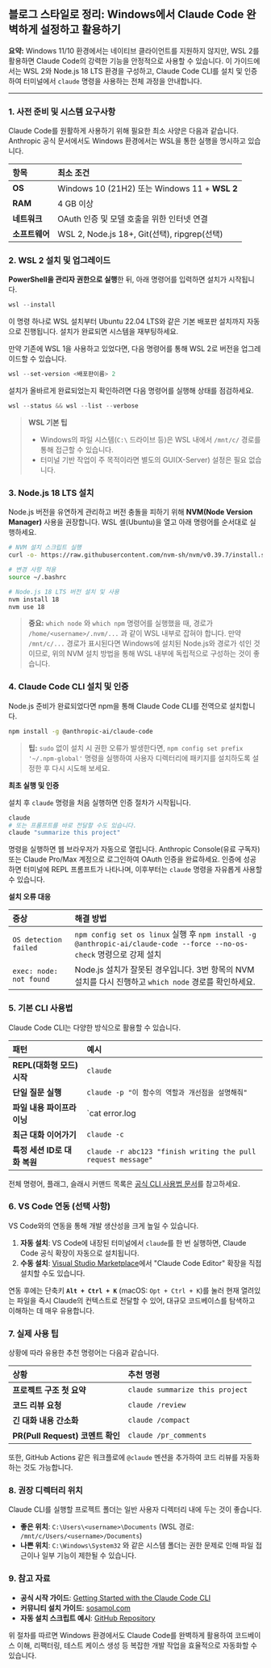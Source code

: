 ## 블로그 스타일로 정리: Windows에서 Claude Code 완벽하게 설정하고 활용하기

**요약:** Windows 11/10 환경에서는 네이티브 클라이언트를 지원하지 않지만, WSL 2를 활용하면 Claude Code의 강력한 기능을 안정적으로 사용할 수 있습니다. 이 가이드에서는 WSL 2와 Node.js 18 LTS 환경을 구성하고, Claude Code CLI를 설치 및 인증하여 터미널에서 `claude` 명령을 사용하는 전체 과정을 안내합니다.

-----

### 1\. 사전 준비 및 시스템 요구사항

Claude Code를 원활하게 사용하기 위해 필요한 최소 사양은 다음과 같습니다. Anthropic 공식 문서에서도 Windows 환경에서는 WSL을 통한 실행을 명시하고 있습니다.

| 항목 | 최소 조건 |
| :--- | :--- |
| **OS** | Windows 10 (21H2) 또는 Windows 11 + **WSL 2** |
| **RAM** | 4 GB 이상 |
| **네트워크** | OAuth 인증 및 모델 호출을 위한 인터넷 연결 |
| **소프트웨어** | WSL 2, Node.js 18+, Git(선택), ripgrep(선택) |

### 2\. WSL 2 설치 및 업그레이드

**PowerShell을 관리자 권한으로 실행**한 뒤, 아래 명령어를 입력하면 설치가 시작됩니다.

```powershell
wsl --install
```

이 명령 하나로 WSL 설치부터 Ubuntu 22.04 LTS와 같은 기본 배포판 설치까지 자동으로 진행됩니다. 설치가 완료되면 시스템을 재부팅하세요.

만약 기존에 WSL 1을 사용하고 있었다면, 다음 명령어를 통해 WSL 2로 버전을 업그레이드할 수 있습니다.

```powershell
wsl --set-version <배포판이름> 2
```

설치가 올바르게 완료되었는지 확인하려면 다음 명령어를 실행해 상태를 점검하세요.

```powershell
wsl --status && wsl --list --verbose
```

> **WSL 기본 팁**
>
>   * Windows의 파일 시스템(`C:\` 드라이브 등)은 WSL 내에서 `/mnt/c/` 경로를 통해 접근할 수 있습니다.
>   * 터미널 기반 작업이 주 목적이라면 별도의 GUI(X-Server) 설정은 필요 없습니다.

### 3\. Node.js 18 LTS 설치

Node.js 버전을 유연하게 관리하고 버전 충돌을 피하기 위해 **NVM(Node Version Manager)** 사용을 권장합니다. WSL 셸(Ubuntu)을 열고 아래 명령어를 순서대로 실행하세요.

```bash
# NVM 설치 스크립트 실행
curl -o- https://raw.githubusercontent.com/nvm-sh/nvm/v0.39.7/install.sh | bash

# 변경 사항 적용
source ~/.bashrc

# Node.js 18 LTS 버전 설치 및 사용
nvm install 18
nvm use 18
```

> **중요:** `which node` 와 `which npm` 명령어를 실행했을 때, 경로가 `/home/<username>/.nvm/...` 과 같이 WSL 내부로 잡혀야 합니다. 만약 `/mnt/c/...` 경로가 표시된다면 Windows에 설치된 Node.js와 경로가 섞인 것이므로, 위의 NVM 설치 방법을 통해 WSL 내부에 독립적으로 구성하는 것이 좋습니다.

### 4\. Claude Code CLI 설치 및 인증

Node.js 준비가 완료되었다면 npm을 통해 Claude Code CLI를 전역으로 설치합니다.

```bash
npm install -g @anthropic-ai/claude-code
```

> **팁:** `sudo` 없이 설치 시 권한 오류가 발생한다면, `npm config set prefix '~/.npm-global'` 명령을 실행하여 사용자 디렉터리에 패키지를 설치하도록 설정한 후 다시 시도해 보세요.

**최초 실행 및 인증**

설치 후 `claude` 명령을 처음 실행하면 인증 절차가 시작됩니다.

```bash
claude
# 또는 프롬프트를 바로 전달할 수도 있습니다.
claude "summarize this project"
```

명령을 실행하면 웹 브라우저가 자동으로 열립니다. Anthropic Console(유료 구독자) 또는 Claude Pro/Max 계정으로 로그인하여 OAuth 인증을 완료하세요. 인증에 성공하면 터미널에 REPL 프롬프트가 나타나며, 이후부터는 `claude` 명령을 자유롭게 사용할 수 있습니다.

**설치 오류 대응**

| 증상 | 해결 방법 |
| :--- | :--- |
| `OS detection failed` | `npm config set os linux` 실행 후 `npm install -g @anthropic-ai/claude-code --force --no-os-check` 명령으로 강제 설치 |
| `exec: node: not found` | Node.js 설치가 잘못된 경우입니다. 3번 항목의 NVM 설치를 다시 진행하고 `which node` 경로를 확인하세요. |

### 5\. 기본 CLI 사용법

Claude Code CLI는 다양한 방식으로 활용할 수 있습니다.

| 패턴 | 예시 |
| :--- | :--- |
| **REPL(대화형 모드) 시작** | `claude` |
| **단일 질문 실행** | `claude -p "이 함수의 역할과 개선점을 설명해줘"` |
| **파일 내용 파이프라이닝** | `cat error.log | claude "이 로그의 핵심 원인을 요약해줘"` |
| **최근 대화 이어가기** | `claude -c` |
| **특정 세션 ID로 대화 복원** | `claude -r abc123 "finish writing the pull request message"` |

전체 명령어, 플래그, 슬래시 커맨드 목록은 [공식 CLI 사용법 문서](https://www.google.com/search?q=https://docs.anthropic.com/claude/docs/cli-usage-and-controls)를 참고하세요.

### 6\. VS Code 연동 (선택 사항)

VS Code와의 연동을 통해 개발 생산성을 크게 높일 수 있습니다.

1.  **자동 설치**: VS Code에 내장된 터미널에서 `claude`를 한 번 실행하면, Claude Code 공식 확장이 자동으로 설치됩니다.
2.  **수동 설치**: [Visual Studio Marketplace](https://www.google.com/search?q=https://marketplace.visualstudio.com/items%3FitemName%3DAnthropic.claude-code)에서 "Claude Code Editor" 확장을 직접 설치할 수도 있습니다.

연동 후에는 단축키 **`Alt + Ctrl + K`** (macOS: `Opt + Ctrl + K`)를 눌러 현재 열려있는 파일을 즉시 Claude의 컨텍스트로 전달할 수 있어, 대규모 코드베이스를 탐색하고 이해하는 데 매우 유용합니다.

### 7\. 실제 사용 팁

상황에 따라 유용한 추천 명령어는 다음과 같습니다.

| 상황 | 추천 명령 |
| :--- | :--- |
| **프로젝트 구조 첫 요약** | `claude summarize this project` |
| **코드 리뷰 요청** | `claude /review` |
| **긴 대화 내용 간소화** | `claude /compact` |
| **PR(Pull Request) 코멘트 확인** | `claude /pr_comments` |

또한, GitHub Actions 같은 워크플로에 `@claude` 멘션을 추가하여 코드 리뷰를 자동화하는 것도 가능합니다.

### 8\. 권장 디렉터리 위치

Claude CLI를 실행할 프로젝트 폴더는 일반 사용자 디렉터리 내에 두는 것이 좋습니다.

* **좋은 위치**: `C:\Users\<username>\Documents` (WSL 경로: `/mnt/c/Users/<username>/Documents`)
* **나쁜 위치**: `C:\Windows\System32` 와 같은 시스템 폴더는 권한 문제로 인해 파일 접근이나 일부 기능이 제한될 수 있습니다.

### 9\. 참고 자료

* **공식 시작 가이드**: [Getting Started with the Claude Code CLI](https://www.google.com/search?q=https://docs.anthropic.com/claude/docs/getting-started-with-the-claude-code-cli)
* **커뮤니티 설치 가이드**: [sosamol.com](https://www.google.com/search?q=https://sosamol.com/6090a59/)
* **자동 설치 스크립트 예시**: [GitHub Repository](https://www.google.com/search?q=https://github.com/anthropics/claude-code-cli/tree/main/scripts)

위 절차를 따르면 Windows 환경에서도 Claude Code를 완벽하게 활용하여 코드베이스 이해, 리팩터링, 테스트 케이스 생성 등 복잡한 개발 작업을 효율적으로 자동화할 수 있습니다.